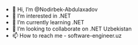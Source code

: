 - 👋 Hi, I’m @Nodirbek-Abdulaxadov
- 👀 I’m interested in .NET
- 🌱 I’m currently learning .NET
- 💞️ I’m looking to collaborate on .NET Uzbekistan
- 📫 How to reach me - software-engineer.uz

<!---
Nodirbek-Abdulaxadov/Nodirbek-Abdulaxadov is a ✨ special ✨ repository because its `README.md` (this file) appears on your GitHub profile.
You can click the Preview link to take a look at your changes.
--->
